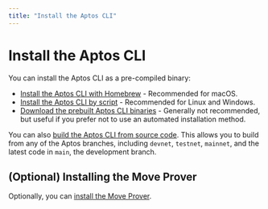 ```yaml
---
title: "Install the Aptos CLI"
---
```


# Install the Aptos CLI

You can install the Aptos CLI as a pre-compiled binary:

- [Install the Aptos CLI with Homebrew](./install-from-brew.md) - Recommended for macOS.
- [Install the Aptos CLI by script](./automated-install.md) - Recommended for Linux and Windows.
- [Download the prebuilt Aptos CLI binaries](./download-cli-binaries.md) - Generally not recommended, but useful if you prefer not to use an automated installation method.

You can also [build the Aptos CLI from source code](./build-from-source.md). This allows you to build from any of the Aptos branches, including `devnet`, `testnet`, `mainnet`, and the latest code in `main`, the development branch.

## (Optional) Installing the Move Prover

Optionally, you can [install the Move Prover](./install-move-prover.md).
